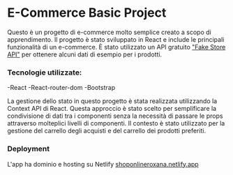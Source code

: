 # E-Commerce Basic Project

Questo è un progetto di e-commerce molto semplice creato a scopo di apprendimento. 
Il progetto è stato sviluppato in React e include le principali funzionalità di un e-commerce. 
È stato utilizzato un API gratuito ["Fake Store API"](https://fakestoreapi.com/) per ottenere alcuni dati di esempio per i prodotti.

### Tecnologie utilizzate:
 -React
 -React-router-dom
 -Bootstrap

 La gestione dello stato in questo progetto è stata realizzata utilizzando la Context API di React. Questa approccio è stato scelto per semplificare la condivisione di dati tra i componenti senza la necessità di passare le props attraverso molteplici livelli di componenti. Il contesto è stato utilizzato per la gestione del carrello degli acquisti e del carrello dei prodotti preferiti.

 
### Deployment
L'app ha dominio e hosting su Netlify [shoponlineroxana.netlify.app](https://shoponlineroxana.netlify.app/)

